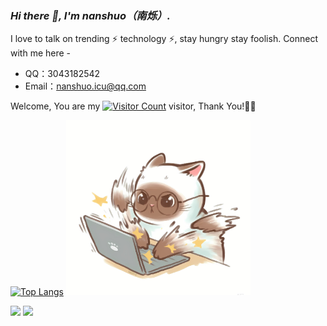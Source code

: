 <link rel="stylesheet" type="text/css" href="./beautiful.css">

### _Hi there 👋, I'm nanshuo（南烁）._

I love to talk on trending ⚡ technology ⚡, stay hungry stay foolish. Connect with me here -

- QQ：3043182542
- Email：nanshuo.icu@qq.com


Welcome, You are my [![Visitor Count](https://profile-counter.glitch.me/nanshuo0814/count.svg)](https://github.com/nanshuo0814/) visitor, Thank You!🎉🎉

[![Top Langs](https://github-readme-stats.vercel.app/api/top-langs/?username=nanshuo0814&theme=flag-india)](https://github.com/all-smile/github-readme-stats)
<span><img src="https://raw.githubusercontent.com/nanshuo0814/nanshuo0814/main/maomi.jpg" height=280/></span>

<span><img src="https://github-readme-stats.vercel.app/api?username=nanshuo0814&count_private=true&show_icons=true" height=145/></span>
<span><img src="https://raw.githubusercontent.com/nanshuo0814/pic_bed/master/img/bg.png" height=145/></span>
